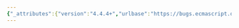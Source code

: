 ```yaml
---
{"_attributes":{"version":"4.4.4+","urlbase":"https://bugs.ecmascript.org/","maintainer":"dherman@mozilla.com"},"bug":{"bug_id":1081,"creation_ts":"2012-11-27 21:26:00 -0800","short_desc":"15.15.5.5: undefined \"k\"","delta_ts":"2013-03-08 14:44:20 -0800","product":"Draft for 6th Edition","component":"editorial issue","version":"Rev 12: November 22, 2012 Draft","rep_platform":"All","op_sys":"All","bug_status":"RESOLVED","resolution":"FIXED","priority":"Normal","bug_severity":"normal","everconfirmed":true,"reporter":{"uid":"jmdyck","name":"Michael Dyck"},"assigned_to":{"uid":"allen","name":"Allen Wirfs-Brock"},"long_desc":[{"commentid":2887,"comment_count":0,"who":{"uid":"jmdyck","name":"Michael Dyck"},"bug_when":"2012-11-27 21:26:56 -0800","thetext":"In 15.15.5.5 \"WeakMap.prototype.has ( key )\",\nstep 5.a says:\n    If SameValue(p.[[key]], k), then return true.\nbut 'k' is not defined.\n\nChange to \"key\"."},{"commentid":2952,"comment_count":1,"who":{"uid":"allen","name":"Allen Wirfs-Brock"},"bug_when":"2012-12-01 10:55:12 -0800","thetext":"fixed in rev 13 editor's draft"},{"commentid":3089,"comment_count":2,"who":{"uid":"jmdyck","name":"Michael Dyck"},"bug_when":"2012-12-22 14:01:23 -0800","thetext":"Nope, it still says 'k' in rev 13."},{"commentid":3259,"comment_count":3,"who":{"uid":"allen","name":"Allen Wirfs-Brock"},"bug_when":"2013-03-02 10:35:15 -0800","thetext":"fixed in rev 14 editor's draft"},{"commentid":3350,"comment_count":4,"who":{"uid":"allen","name":"Allen Wirfs-Brock"},"bug_when":"2013-03-08 14:44:20 -0800","thetext":"in Rev 14 draft"}]}}
---
```

